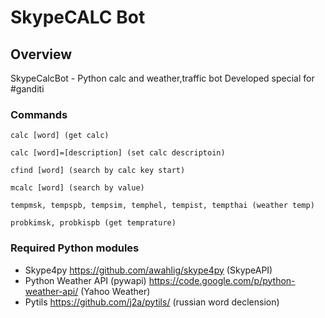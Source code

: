 # SkypeCALC Bot

## Overview

SkypeCalcBot - Python calc and weather,traffic bot
Developed special for #ganditi

### Commands
```
calc [word] (get calc)

calc [word]=[description] (set calc descriptoin)

cfind [word] (search by calc key start)

mcalc [word] (search by value)

tempmsk, tempspb, tempsim, temphel, tempist, tempthai (weather temp)

probkimsk, probkispb (get temprature)
```
### Required Python modules

* Skype4py <https://github.com/awahlig/skype4py> (SkypeAPI)
* Python Weather API (pywapi) <https://code.google.com/p/python-weather-api/>
(Yahoo Weather)
* Pytils <https://github.com/j2a/pytils/> (russian word declension)


